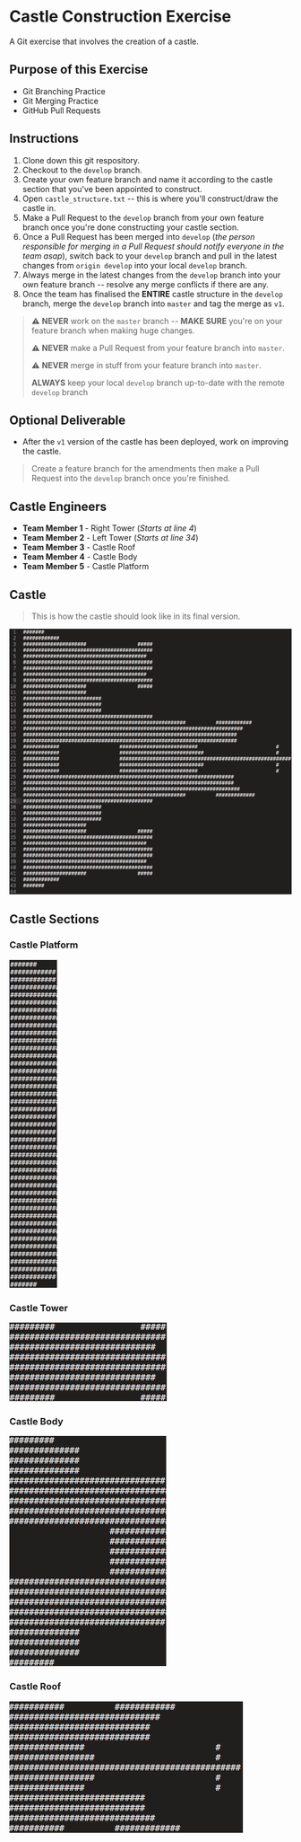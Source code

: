 # Castle Construction Exercise
A Git exercise that involves the creation of a castle.

## Purpose of this Exercise
* Git Branching Practice
* Git Merging Practice
* GitHub Pull Requests

## Instructions
1. Clone down this git respository.
2. Checkout to the `develop` branch.
3. Create your own feature branch and name it according to the castle section that you've been appointed to construct.
4. Open `castle_structure.txt` -- this is where you'll construct/draw the castle in.
5. Make a Pull Request to the `develop` branch from your own feature branch once you're done constructing your castle section.
6. Once a Pull Request has been merged into `develop` (*the person responsible for merging in a Pull Request should notify everyone in the team asap*), switch back to your `develop` branch and pull in the latest changes from `origin develop` into your local `develop` branch.
7. Always merge in the latest changes from the `develop` branch into your own feature branch -- resolve any merge conflicts if there are any.
8. Once the team has finalised the **ENTIRE** castle structure in the `develop` branch, merge the `develop` branch into `master` and tag the merge as `v1`.

> ⚠️ **NEVER** work on the `master` branch -- **MAKE SURE** you're on your feature branch when making huge changes.
>
> ⚠️ **NEVER** make a Pull Request from your feature branch into `master`.
>
> ⚠️ **NEVER** merge in stuff from your feature branch into `master`.
>
> **ALWAYS** keep your local `develop` branch up-to-date with the remote `develop` branch

## Optional Deliverable
* After the `v1` version of the castle has been deployed, work on improving the castle.

> Create a feature branch for the amendments then make a Pull Request into the `develop` branch once you're finished.

## Castle Engineers
* **Team Member 1** - Right Tower (*Starts at line 4*)
* **Team Member 2** - Left Tower (*Starts at line 34*)
* **Team Member 3** - Castle Roof
* **Team Member 4** - Castle Body
* **Team Member 5** - Castle Platform

## Castle
> This is how the castle should look like in its final version.

![Castle Structure][castle_structure]

## Castle Sections

### Castle Platform
![Castle Platform][castle_platform]

### Castle Tower
![Castle Towers][castle_towers]

### Castle Body
![Castle Body][castle_body]

### Castle Roof
![Castle Roof][castle_roof]

<!-- asset links -->
[castle_structure]: assets/castle_structure.png

[castle_platform]: assets/platform.png

[castle_towers]: assets/towers.png

[castle_body]: assets/body.png

[castle_roof]: assets/roof.png

